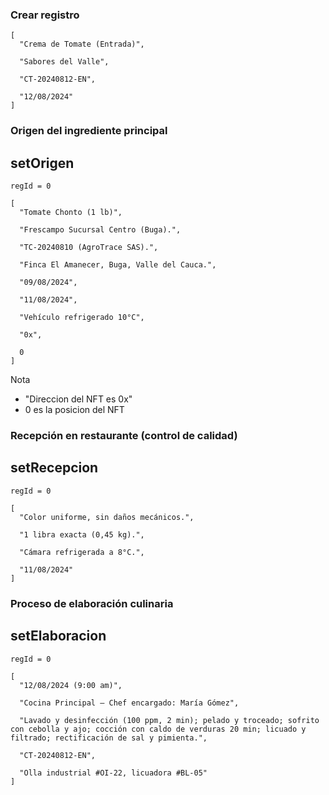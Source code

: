 ### Crear registro
```
[
  "Crema de Tomate (Entrada)",

  "Sabores del Valle",

  "CT-20240812-EN",

  "12/08/2024"
]
```

### Origen del ingrediente principal
## setOrigen
``regId = 0``

```
[
  "Tomate Chonto (1 lb)",
  
  "Frescampo Sucursal Centro (Buga).",
  
  "TC-20240810 (AgroTrace SAS).",
  
  "Finca El Amanecer, Buga, Valle del Cauca.",
  
  "09/08/2024",
  
  "11/08/2024",
  
  "Vehículo refrigerado 10°C",
  
  "0x",  
  
  0                           
]
```
Nota 
- "Direccion del NFT es 0x"
- 0 es la posicion del NFT

### Recepción en restaurante (control de calidad)
## setRecepcion
``regId = 0``

```
[
  "Color uniforme, sin daños mecánicos.",

  "1 libra exacta (0,45 kg).",

  "Cámara refrigerada a 8°C.",

  "11/08/2024"
]
```
### Proceso de elaboración culinaria
## setElaboracion
``regId = 0``
```
[
  "12/08/2024 (9:00 am)",

  "Cocina Principal – Chef encargado: María Gómez",

  "Lavado y desinfección (100 ppm, 2 min); pelado y troceado; sofrito con cebolla y ajo; cocción con caldo de verduras 20 min; licuado y filtrado; rectificación de sal y pimienta.",

  "CT-20240812-EN",

  "Olla industrial #OI-22, licuadora #BL-05"
]
```
